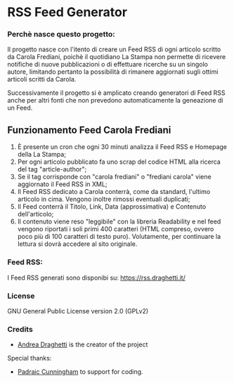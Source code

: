 # RSS Feed Generator

### Perchè nasce questo progetto:

Il progetto nasce con l'itento di creare un Feed RSS di ogni articolo scritto da Carola Frediani, poichè il quotidiano La Stampa non permette di ricevere notifiche di nuove pubblicazioni o di effettuare ricerche su un singolo autore, limitando pertanto la possibilità di rimanere aggiornati sugli ottimi articoli scritti da Carola.

Successivamente il progetto si è amplicato creando generatori di Feed RSS anche per altri fonti che non prevedono automaticamente la geneazione di un Feed.

## Funzionamento Feed Carola Frediani

1. È presente un cron che ogni 30 minuti analizza il Feed RSS e Homepage della La Stampa;
2. Per ogni articolo pubblicato fa uno scrap del codice HTML alla ricerca del tag "article-author";
3. Se il tag corrisponde con "carola frediani" o "frediani carola" viene aggiornato il Feed RSS in XML;
4. Il Feed RSS dedicato a Carola conterrà, come da standard, l'ultimo articolo in cima. Vengono inoltre rimossi eventuali duplicati;
5. Il Feed conterrà il Titolo, Link, Data (approssimativa) e Contenuto dell'articolo;
6. Il contenuto viene reso "leggibile" con la libreria Readability e nel feed vengono riportati i soli primi 400 caratteri (HTML compreso, ovvero poco più di 100 caratteri di testo puro). Volutamente, per continuare la lettura si dovrà accedere al sito originale.

### Feed RSS:

I Feed RSS generati sono disponibi su: https://rss.draghetti.it/

### License

GNU General Public License version 2.0 (GPLv2)

### Credits

* [Andrea Draghetti](https://twitter.com/AndreaDraghetti) is the creator of the project

Special thanks:

* [Padraic Cunningham](http://stackexchange.com/users/2456564/padraic-cunningham?tab=accounts) to support for coding.